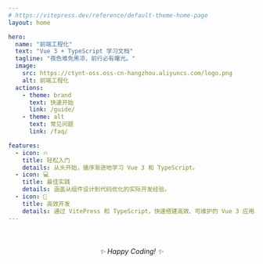 ```yaml
---
# https://vitepress.dev/reference/default-theme-home-page
layout: home

hero:
  name: "前端工程化"
  text: "Vue 3 + TypeScript 学习文档"
  tagline: "夜色难免黑凉，前行必有曙光。"
  image:
    src: https://ctynt-oss.oss-cn-hangzhou.aliyuncs.com/logo.png
    alt: 前端工程化
  actions:
    - theme: brand
      text: 快速开始
      link: /guide/
    - theme: alt
      text: 常见问题
      link: /faq/

features:
  - icon: 🔥
    title: 轻松入门
    details: 从头开始，循序渐进地学习 Vue 3 和 TypeScript。
  - icon: 💻 
    title: 最佳实践
    details: 涵盖从组件设计到代码优化的实际开发经验。
  - icon: 🚀 
    title: 高效开发
    details: 通过 VitePress 和 TypeScript，快速搭建高效、可维护的 Vue 3 应用。
---
```



<div style="text-align: center; margin-top: 50px;">
  <em>✨ Happy Coding! ✨</em>
</div>